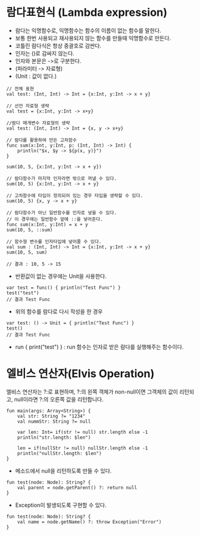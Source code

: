 # 람다표현식 (Lambda expression)
* 람다는 익명함수로, 익명함수는 함수의 이름이 없는 함수를 말한다.
* 보통 한번 사용되고 재사용되지 않는 함수를 만들때 익명함수로 만든다. 
* 코틀린 람다식은 항상 중괄호로 감싼다.
* 인자는 ()로 감싸지 않는다.
* 인자와 본문은 ->로 구분한다.
* (파라미터 -> 자료형)
* (Unit : 값이 없다.)

```
// 전체 표현
val test: (Int, Int) -> Int = {x:Int, y:Int -> x + y}

// 선언 자료형 생략
val test = {x:Int, y:Int -> x+y}

//람다 매개변수 자료형의 생략
val test: (Int, Int) -> Int = {x, y -> x+y}
```

```
// 람다를 활용하여 만든 고차함수
func sum(x:Int, y:Int, p: (Int, Int) -> Int) {
	println("$x, $y -> ${p(x, y)}")
}

sum(10, 5, {x:Int, y:Int -> x + y})

// 람다함수가 마지막 인자라면 밖으로 꺼낼 수 있다.
sum(10, 5) {x:Int, y:Int -> x + y}

// 고차함수에 타입이 정의되어 있는 경우 타입을 생략할 수 있다.
sum(10, 5) {x, y -> x + y}

// 람다함수가 아닌 일반함수를 인자로 넣을 수 있다.
// 이 경우에는 일반함수 앞에 ::을 넣어준다.
func sum(x:Int, y:Int) = x + y
sum(10, 5, ::sum)

// 함수형 변수를 인자타입에 넣어줄 수 있다.
val sum : (Int, Int) -> Int = {x:Int, y:Int -> x + y}
sum(10, 5, sum)

// 결과 : 10, 5 -> 15
```

* 반환값이 없는 경우에는 Unit을 사용한다.

```
var test = func() { println("Test Func") }
test("test")
// 결과 Test Func
```
* 위의 함수를 람다로 다시 작성을 한 경우
```
var test: () -> Unit = { println("Test Func") }
test()
// 결과 Test Func
```

+ run { print("test") } : run 함수는 인자로 받은 람다를 실행해주는 함수이다.




# 엘비스 연산자(Elvis Operation)

엘비스 연산자는 ?:로 표현하며, ?:의 왼쪽 객체가 non-null이면 그객체의 값이 리턴되고, null이라면 ?:의 오른쪽 값을 리턴합니다.

```
fun main(args: Array<String>) {
	val str: String ?= "1234"
	val nummStr: String ?= null

	var len: Int= if(str != null) str.length else -1
	println("str.length: $len")
	
	len = if(nullStr != null) nullStr.length else -1
	println("nullStr.length: $len")
}
```

* 메소드에서 null을 리턴하도록 만들 수 있다.
```
fun test(node: Node): String? {
	val parent = node.getParent() ?: return null
}
```

* Exception이 발생되도록 구현할 수 있다.
```
fun test(node: Node): String? {
	val name = node.getName() ?: throw Exception("Error")
}
```
